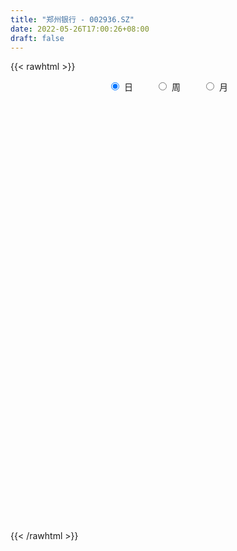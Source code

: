 ```yaml
---
title: "郑州银行 - 002936.SZ"
date: 2022-05-26T17:00:26+08:00
draft: false
---
```

{{< rawhtml >}}
    <div style="text-align: center">
        <label style="padding: 1rem;"><input style="margin-right: .5rem" type="radio" name="period" value="D" checked onclick="period_change(this)">日</label>
        <label style="padding: 1rem;"><input style="margin-right: .5rem" type="radio" name="period" value="W" onclick="period_change(this)">周</label>
        <label style="padding: 1rem;"><input style="margin-right: .5rem" type="radio" name="period" value="M" onclick="period_change(this)">月</label>
    </div>
    <div id="chart" style="height: 700px;"></div> 
    <script type="text/javascript">
        const D_v = [190613.3,72222.9,138493.17,154506.68,140285.7,87361.48,312125.21,244874.11,141920.18,150676.82,106729.1,113625.1,95700.81,98325.98,144667.83,93248.92,86349.25,85416.74,97592.62,173746.41,121042.2,94102.3,77301.09,129398.73,68520.7,93095.13,95161.58,67569.05,181634.12,116053.3,74738.5,78274.1,89643.4,161897.05,77267.2,87205.8,50801.79,83796.38,72628.28,99789.22,49416.5,63721.88,138505.35,84354.81,78770.89,66416.2,71561.1,88068.06,106525.97,135900.0,127522.82,136821.9,129362.44,93849.5,121303.73,111788.98,66208.7,61173.29,86302.0,141059.45,85199.18,116951.56,74712.6,62619.2,76880.2,92180.4,196579.38,123617.47,110581.58,113339.4,104991.15,85657.18,99128.95,81383.95,152948.66,113507.27,193712.09,113133.8,208444.53,238842.3,192750.82,199574.0,136482.39,335548.68,148889.7,185952.04,92802.52,158905.42,132748.7,105242.4,132060.64,86827.8,164215.65,118768.57,143645.88,85518.31,87874.71,164574.28,142475.16,184183.19,106171.6,138449.7,98240.65,79229.64,77657.31,135458.3,116456.86,83426.55,148899.39,136445.54,97467.82,65184.75,85172.15,101807.11,123451.88,101155.66,91086.93,110878.1,77299.43,123168.72,157603.85,78961.85,80946.7,85258.73,71947.46,70514.09,82589.9,62303.71,82511.15,90042.58,47842.12,55646.72,161739.11,207842.66,122870.83,95933.67,111413.8,110477.64,124693.37,160425.64,320567.19,627227.3,278512.89,164104.77,81347.75,67572.85,118196.92,206890.24,347497.93,205900.37,123875.99,138972.05,100453.9,73852.89,86473.2,92631.38,103127.46,200029.16,198310.62,147393.02,233016.15,213556.73,192357.28,145565.68,213202.54,198980.81,146479.76,183784.33,174857.19,441201.79,236320.97,199166.48,212302.95,146878.85,203937.94,172440.81,210415.7,304127.82,245974.61,206478.87,202567.16,203700.06,120747.03,96114.58,102083.61,133929.08,174007.38,137285.1,129788.4,255493.9,158508.56,130232.78,191741.86,110348.53,210276.48,199489.59,182335.45,286015.01,374716.05,219768.34,226174.02,157893.79,284768.26,259986.35,203333.14,257149.5,254272.69,201276.36,135546.6,116764.72,112509.69,222296.98,170039.3,171509.82,339462.64,364723.05,587189.36,368837.18,267639.01,315107.0,425165.19,243425.35,162700.35,165599.79,182967.6,117411.78,146271.21,209547.1,173591.61,334370.9,258909.74,220813.7,388059.22,510565.38,278424.3,180005.35,143267.98,223106.05,242681.82,153847.39,165767.56,190899.12,113428.05,111066.66,187832.89,179225.45,153392.85,238121.26,135416.5,246949.58]
const D_histogram = [0.0,-0.0005807407,-0.0014937115,-0.001982913,-0.0027570806,-0.0025015109,0.0001340045,0.0012190565,0.0018533902,0.002748486,0.0025923543,0.0011988689,0.000261632,0.0002396389,-0.0003695721,-0.0013140615,-0.0012547089,-0.0017279006,-0.0019253962,-0.0013546089,-0.0020713329,-0.0018105292,-0.0021080566,-0.0021543929,-0.0026166889,-0.0021480206,-0.0016962552,-0.0012749005,0.0008504334,0.000445992,-0.000362397,-0.0008000287,-0.0015612529,-0.0042240577,-0.0061872982,-0.0058528246,-0.0058246044,-0.0065572826,-0.0059713014,-0.0057373998,-0.0045618782,-0.0040088742,-0.0021236823,-0.0012397077,-0.0016011495,-0.0021462385,-0.0021922271,-0.0019179818,-0.0014530252,-0.0032125593,-0.0068475422,-0.0079674168,-0.0091762274,-0.0109372399,-0.0106041554,-0.0095325641,-0.0091940204,-0.0081502474,-0.0072749494,-0.0048050931,-0.001447939,0.0011311873,0.0025041399,0.0024626655,0.0038541798,0.0037391709,0.0061618534,0.0059688815,0.0052944611,0.0055030467,0.0056608657,0.0057656897,0.0058186614,0.0058230941,0.0034670181,0.0026443501,0.0045557318,0.0057536003,0.0075898262,0.0097126055,0.0113008335,0.0130257414,0.0135547254,0.0150177254,0.0146322644,0.0119135989,0.0084286301,0.0028846125,0.00039926,-0.0012010856,0.0001628671,-0.0013330131,-0.0039591858,-0.0036626673,-0.0032836809,-0.0040268696,-0.002521575,-0.0002608782,0.000613153,0.0028937963,0.0024454818,0.0014661185,0.0002019024,-0.0005943011,-0.002215552,-0.0013601845,-0.0007364826,-0.0008697417,-0.0032043218,-0.0067953432,-0.009808661,-0.010537344,-0.0097718468,-0.0098299051,-0.0103787043,-0.0100211847,-0.0090915035,-0.0084119573,-0.0079056413,-0.0075164259,-0.0054616566,-0.0042004388,-0.0023316637,-0.0013362148,-0.0009372874,-0.0003502837,0.0014861108,0.0016829824,0.0025802987,0.0038637205,0.0047323195,0.0052845965,0.0061783537,0.0083866916,0.0101226221,0.0108676442,0.0120892407,0.0117757306,0.0116511225,0.0110441506,0.0113029704,0.0085806779,0.0064359948,0.0059125864,0.0052578421,0.0051238589,0.0047308832,0.0054553652,0.0093889241,0.0080863242,0.0061043621,0.0063392801,0.0060224024,0.0053625548,0.0045101083,0.0035713517,0.002619569,0.0029798985,0.0028606004,0.0011640617,0.0017561045,0.0024711942,0.0019439356,0.0012993828,0.0018884926,-0.0006134081,-0.0030056124,-0.0032822775,-0.0034873328,-0.0036288067,-0.0037147419,-0.0043910717,-0.0085828701,-0.0109097332,-0.0144735541,-0.0173165133,-0.0163282667,-0.010400578,-0.0054930369,-0.0001932928,0.0025221891,0.0028316303,0.0016103365,0.0014044895,0.0012045181,0.0029304967,0.0032137591,0.002570581,0.0007364089,-0.0023879599,-0.0055135951,-0.0078254299,-0.0082118111,-0.0073523842,-0.0051022273,-0.0046394223,-0.0053105816,-0.0104742604,-0.0187973786,-0.0228780277,-0.0227571681,-0.0225100583,-0.0285272327,-0.0259649332,-0.0225675629,-0.0168589162,-0.0150678512,-0.0100482086,-0.0057978987,-0.0035157387,-0.0006642684,0.003672423,0.0061516089,0.0098752691,0.013523057,0.0188157746,0.0241809876,0.0215971531,0.0198608239,0.0123196826,0.0136327937,0.0120993751,0.0113873207,0.0099251014,0.0048558405,0.0016094874,-0.0022423215,-0.0075429428,-0.0096275326,-0.0178614517,-0.0250100692,-0.0265794591,-0.0289762835,-0.0259564498,-0.0215552345,-0.0209370225,-0.0182073752,-0.0136177389,-0.0074336797,-0.0037483859,0.0007387907,0.003577133,0.0045868977,0.0056635106,0.0079890298,0.0109572232,0.0115949543,0.0094357855,0.0088061382,0.010424455]
const D_fast = [0.0,-0.0007259259,-0.0020123246,-0.0029972543,-0.0044606921,-0.0048305001,-0.0021614836,-0.0007716674,0.0003260138,0.0019082312,0.002400188,0.0013064198,0.000434591,0.0004725075,-0.0002290964,-0.0015021013,-0.0017564259,-0.0026615927,-0.0033404374,-0.0031083022,-0.0043428596,-0.0045346881,-0.0053592297,-0.0059441643,-0.0070606325,-0.0071289693,-0.0071012677,-0.0069986381,-0.0046606959,-0.0049536393,-0.0058526275,-0.0064902664,-0.0076418038,-0.0113606231,-0.0148706881,-0.0159994206,-0.0174273516,-0.0197993505,-0.0207061946,-0.0219066429,-0.0218715908,-0.0223208054,-0.0209665341,-0.0203924864,-0.0211542156,-0.0222358642,-0.0228299095,-0.0230351597,-0.0229334594,-0.0254961333,-0.0308430017,-0.0339547305,-0.037457598,-0.0419529204,-0.0442708748,-0.0455824245,-0.047542386,-0.0485361748,-0.0494796141,-0.0482110311,-0.0452158618,-0.0423539386,-0.0403549511,-0.0397807592,-0.0374256998,-0.036605916,-0.0326427701,-0.0313435217,-0.0306943268,-0.0291099795,-0.0275369441,-0.0259906976,-0.0244830607,-0.0230228544,-0.0245121759,-0.0246737563,-0.0216234417,-0.0189871731,-0.0152534906,-0.01070256,-0.0062891237,-0.0013077804,0.0026098849,0.0078273163,0.0110999214,0.0113596556,0.0099818444,0.0051589799,0.0027734424,0.0008728253,0.0022774949,0.0004483614,-0.0031676077,-0.0037867561,-0.0042286899,-0.005978596,-0.0051036951,-0.0029082179,-0.0018808984,0.001123194,0.0012862499,0.0006734163,-0.0005403243,-0.001485103,-0.0036602419,-0.0031449206,-0.0027053393,-0.0030560338,-0.0061916944,-0.0114815516,-0.0169470346,-0.0203100536,-0.0219875181,-0.0245030527,-0.0276465279,-0.0297943045,-0.0311374992,-0.0325609424,-0.0340310367,-0.0355209278,-0.0348315727,-0.0346204645,-0.0333346053,-0.0326732101,-0.0325086046,-0.0320091718,-0.0298012495,-0.0291836324,-0.0276412414,-0.0253918895,-0.0233402106,-0.0214667845,-0.0190284389,-0.0147234281,-0.0104568421,-0.006994909,-0.0027510023,-0.0001205797,0.0026675928,0.0048216585,0.007906221,0.0073290979,0.0067934135,0.0077481518,0.008407868,0.0095548495,0.0103445946,0.012432918,0.0187137079,0.0194326891,0.0189768175,0.0207965555,0.0219852783,0.0226660695,0.02294115,0.0228952314,0.0225983409,0.023703645,0.0242994971,0.0228939738,0.0239250427,0.025257931,0.0252166562,0.0248969491,0.025958182,0.0233029294,0.020159322,0.0190620875,0.017985199,0.0169365235,0.0159219028,0.014147805,0.0078102891,0.0027559926,-0.0044262167,-0.0115983042,-0.0146921243,-0.0113645802,-0.0078302983,-0.0025788774,0.0007671518,0.0017845005,0.0009657909,0.0011110663,0.0012122244,0.0036708271,0.0047575293,0.0047569964,0.0031069266,-0.0006144321,-0.0051184661,-0.0093866584,-0.0118259924,-0.0128046615,-0.0118300615,-0.012527112,-0.0145259167,-0.0223081606,-0.0353306234,-0.0451307795,-0.050699212,-0.0560796167,-0.0692285992,-0.0731575331,-0.0754020535,-0.0739081359,-0.0758840336,-0.0733764432,-0.070575608,-0.0691723826,-0.0664869794,-0.0612321823,-0.0572150942,-0.0510226166,-0.0439940645,-0.0339974033,-0.0225869434,-0.0197714896,-0.0165426129,-0.0210038335,-0.0162825239,-0.0147910988,-0.012656323,-0.011637267,-0.0154925677,-0.018336549,-0.0227489383,-0.0299352953,-0.0344267682,-0.0471260502,-0.0605271851,-0.0687414397,-0.078382335,-0.0818516138,-0.082839207,-0.0874552506,-0.0892774472,-0.0880922456,-0.0837666063,-0.0810184091,-0.0763465347,-0.0726139092,-0.0704574201,-0.0679649296,-0.0636421529,-0.0579346537,-0.054398184,-0.0541984065,-0.0526265191,-0.0484020887]
const D_slow = [0.0,-0.0001451852,-0.0005186131,-0.0010143413,-0.0017036115,-0.0023289892,-0.0022954881,-0.0019907239,-0.0015273764,-0.0008402549,-0.0001921663,0.0001075509,0.0001729589,0.0002328686,0.0001404756,-0.0001880398,-0.000501717,-0.0009336921,-0.0014150412,-0.0017536934,-0.0022715266,-0.0027241589,-0.0032511731,-0.0037897713,-0.0044439435,-0.0049809487,-0.0054050125,-0.0057237376,-0.0055111293,-0.0053996313,-0.0054902305,-0.0056902377,-0.0060805509,-0.0071365654,-0.0086833899,-0.010146596,-0.0116027472,-0.0132420678,-0.0147348932,-0.0161692431,-0.0173097127,-0.0183119312,-0.0188428518,-0.0191527787,-0.0195530661,-0.0200896257,-0.0206376825,-0.0211171779,-0.0214804342,-0.022283574,-0.0239954596,-0.0259873138,-0.0282813706,-0.0310156806,-0.0336667194,-0.0360498605,-0.0383483656,-0.0403859274,-0.0422046648,-0.043405938,-0.0437679228,-0.043485126,-0.042859091,-0.0422434246,-0.0412798797,-0.0403450869,-0.0388046236,-0.0373124032,-0.0359887879,-0.0346130262,-0.0331978098,-0.0317563874,-0.030301722,-0.0288459485,-0.027979194,-0.0273181065,-0.0261791735,-0.0247407734,-0.0228433169,-0.0204151655,-0.0175899571,-0.0143335218,-0.0109448404,-0.0071904091,-0.003532343,-0.0005539433,0.0015532143,0.0022743674,0.0023741824,0.002073911,0.0021146278,0.0017813745,0.000791578,-0.0001240888,-0.000945009,-0.0019517264,-0.0025821201,-0.0026473397,-0.0024940514,-0.0017706024,-0.0011592319,-0.0007927023,-0.0007422267,-0.0008908019,-0.0014446899,-0.0017847361,-0.0019688567,-0.0021862921,-0.0029873726,-0.0046862084,-0.0071383736,-0.0097727096,-0.0122156713,-0.0146731476,-0.0172678237,-0.0197731198,-0.0220459957,-0.024148985,-0.0261253954,-0.0280045019,-0.029369916,-0.0304200257,-0.0310029416,-0.0313369953,-0.0315713172,-0.0316588881,-0.0312873604,-0.0308666148,-0.0302215401,-0.02925561,-0.0280725301,-0.026751381,-0.0252067926,-0.0231101197,-0.0205794642,-0.0178625531,-0.0148402429,-0.0118963103,-0.0089835297,-0.006222492,-0.0033967494,-0.0012515799,0.0003574187,0.0018355653,0.0031500259,0.0044309906,0.0056137114,0.0069775527,0.0093247837,0.0113463648,0.0128724553,0.0144572754,0.015962876,0.0173035147,0.0184310417,0.0193238797,0.0199787719,0.0207237465,0.0214388966,0.0217299121,0.0221689382,0.0227867367,0.0232727206,0.0235975663,0.0240696895,0.0239163375,0.0231649344,0.022344365,0.0214725318,0.0205653301,0.0196366447,0.0185388767,0.0163931592,0.0136657259,0.0100473374,0.005718209,0.0016361424,-0.0009640021,-0.0023372614,-0.0023855846,-0.0017550373,-0.0010471297,-0.0006445456,-0.0002934232,0.0000077063,0.0007403305,0.0015437702,0.0021864155,0.0023705177,0.0017735277,0.000395129,-0.0015612285,-0.0036141813,-0.0054522773,-0.0067278341,-0.0078876897,-0.0092153351,-0.0118339002,-0.0165332449,-0.0222527518,-0.0279420438,-0.0335695584,-0.0407013666,-0.0471925999,-0.0528344906,-0.0570492197,-0.0608161825,-0.0633282346,-0.0647777093,-0.0656566439,-0.065822711,-0.0649046053,-0.0633667031,-0.0608978858,-0.0575171215,-0.0528131779,-0.046767931,-0.0413686427,-0.0364034367,-0.0333235161,-0.0299153177,-0.0268904739,-0.0240436437,-0.0215623684,-0.0203484082,-0.0199460364,-0.0205066168,-0.0223923525,-0.0247992356,-0.0292645985,-0.0355171158,-0.0421619806,-0.0494060515,-0.0558951639,-0.0612839725,-0.0665182282,-0.071070072,-0.0744745067,-0.0763329266,-0.0772700231,-0.0770853254,-0.0761910422,-0.0750443178,-0.0736284401,-0.0716311827,-0.0688918769,-0.0659931383,-0.0636341919,-0.0614326574,-0.0588265436]
const D_data = [['2021-05-17', 3.392, 3.3738, 3.3647, 3.4011],['2021-05-18', 3.3738, 3.3647, 3.3647, 3.3829],['2021-05-19', 3.3738, 3.3556, 3.3374, 3.3738],['2021-05-20', 3.3465, 3.3556, 3.3283, 3.3738],['2021-05-21', 3.3556, 3.3465, 3.3374, 3.3647],['2021-05-24', 3.3374, 3.3556, 3.3374, 3.3647],['2021-05-25', 3.3465, 3.392, 3.3374, 3.4102],['2021-05-26', 3.3829, 3.3829, 3.3556, 3.4011],['2021-05-27', 3.3738, 3.3829, 3.3647, 3.392],['2021-05-28', 3.392, 3.392, 3.3738, 3.4011],['2021-05-31', 3.392, 3.3829, 3.3738, 3.4011],['2021-06-01', 3.3738, 3.3647, 3.3556, 3.3829],['2021-06-02', 3.3738, 3.3647, 3.3556, 3.3738],['2021-06-03', 3.3647, 3.3738, 3.3556, 3.3829],['2021-06-04', 3.3647, 3.3647, 3.3556, 3.392],['2021-06-07', 3.3647, 3.3556, 3.3556, 3.3738],['2021-06-08', 3.3556, 3.3647, 3.3465, 3.3647],['2021-06-09', 3.3647, 3.3556, 3.3556, 3.3647],['2021-06-10', 3.3556, 3.3556, 3.3556, 3.3738],['2021-06-11', 3.3556, 3.3647, 3.3556, 3.3829],['2021-06-15', 3.3647, 3.3465, 3.3465, 3.3738],['2021-06-16', 3.3465, 3.3556, 3.3374, 3.3647],['2021-06-17', 3.3465, 3.3465, 3.3465, 3.3647],['2021-06-18', 3.3374, 3.3465, 3.3192, 3.3465],['2021-06-21', 3.3374, 3.3374, 3.3374, 3.3556],['2021-06-22', 3.3374, 3.3465, 3.3374, 3.3556],['2021-06-23', 3.3374, 3.3465, 3.3283, 3.3465],['2021-06-24', 3.3374, 3.3465, 3.3283, 3.3465],['2021-06-25', 3.3465, 3.3738, 3.3374, 3.3738],['2021-06-28', 3.3556, 3.3465, 3.3374, 3.3647],['2021-06-29', 3.3374, 3.3374, 3.3283, 3.3465],['2021-06-30', 3.3374, 3.3374, 3.3283, 3.3465],['2021-07-01', 3.3283, 3.3283, 3.3192, 3.3374],['2021-07-02', 3.3283, 3.2919, 3.2828, 3.3283],['2021-07-05', 3.2919, 3.2828, 3.2737, 3.2919],['2021-07-06', 3.2828, 3.301, 3.2737, 3.3101],['2021-07-07', 3.301, 3.2919, 3.2828, 3.301],['2021-07-08', 3.2919, 3.2737, 3.2647, 3.301],['2021-07-09', 3.2737, 3.2828, 3.2647, 3.2828],['2021-07-12', 3.2919, 3.2737, 3.2737, 3.301],['2021-07-13', 3.2737, 3.2828, 3.2647, 3.2828],['2021-07-14', 3.2737, 3.2737, 3.2647, 3.2828],['2021-07-15', 3.2647, 3.2919, 3.2647, 3.301],['2021-07-16', 3.2919, 3.2828, 3.2647, 3.2919],['2021-07-19', 3.2737, 3.2647, 3.2465, 3.2828],['2021-07-20', 3.2556, 3.2556, 3.2465, 3.2647],['2021-07-21', 3.2465, 3.2556, 3.2465, 3.2647],['2021-07-22', 3.2556, 3.2556, 3.2465, 3.2737],['2021-07-23', 3.2647, 3.2556, 3.2465, 3.2737],['2021-07-26', 3.2647, 3.2192, 3.201, 3.2647],['2021-07-27', 3.2101, 3.1737, 3.1646, 3.2283],['2021-07-28', 3.1646, 3.1828, 3.1646, 3.2101],['2021-07-29', 3.1919, 3.1646, 3.1464, 3.1919],['2021-07-30', 3.1464, 3.1373, 3.1192, 3.1555],['2021-08-02', 3.1282, 3.1464, 3.101, 3.1646],['2021-08-03', 3.1282, 3.1464, 3.1101, 3.1555],['2021-08-04', 3.1282, 3.1282, 3.1192, 3.1373],['2021-08-05', 3.1192, 3.1282, 3.1192, 3.1373],['2021-08-06', 3.1192, 3.1192, 3.101, 3.1282],['2021-08-09', 3.1101, 3.1373, 3.101, 3.1555],['2021-08-10', 3.1282, 3.1555, 3.1192, 3.1555],['2021-08-11', 3.1373, 3.1555, 3.1373, 3.1737],['2021-08-12', 3.1464, 3.1464, 3.1373, 3.1555],['2021-08-13', 3.1373, 3.1282, 3.1192, 3.1464],['2021-08-16', 3.1282, 3.1464, 3.1192, 3.1464],['2021-08-17', 3.1373, 3.1282, 3.1192, 3.1555],['2021-08-18', 3.1192, 3.1646, 3.1192, 3.1737],['2021-08-19', 3.1464, 3.1373, 3.1282, 3.1646],['2021-08-20', 3.1282, 3.1282, 3.1192, 3.1555],['2021-08-23', 3.1373, 3.1373, 3.1282, 3.1464],['2021-08-24', 3.1373, 3.1373, 3.1192, 3.1373],['2021-08-25', 3.1282, 3.1373, 3.1192, 3.1464],['2021-08-26', 3.1373, 3.1373, 3.1282, 3.1464],['2021-08-27', 3.1373, 3.1373, 3.1282, 3.1464],['2021-08-30', 3.1282, 3.101, 3.0919, 3.1373],['2021-08-31', 3.0919, 3.1101, 3.0919, 3.1282],['2021-09-01', 3.1101, 3.1464, 3.101, 3.1555],['2021-09-02', 3.1373, 3.1464, 3.1282, 3.1555],['2021-09-03', 3.1646, 3.1646, 3.1373, 3.1828],['2021-09-06', 3.1464, 3.1828, 3.1464, 3.201],['2021-09-07', 3.1737, 3.1919, 3.1646, 3.201],['2021-09-08', 3.1919, 3.2101, 3.1737, 3.2192],['2021-09-09', 3.2101, 3.2101, 3.1919, 3.2192],['2021-09-10', 3.201, 3.2374, 3.201, 3.2828],['2021-09-13', 3.2283, 3.2283, 3.2101, 3.2374],['2021-09-14', 3.2556, 3.201, 3.1828, 3.2647],['2021-09-15', 3.1737, 3.1828, 3.1737, 3.201],['2021-09-16', 3.1919, 3.1373, 3.1373, 3.201],['2021-09-17', 3.1464, 3.1555, 3.1373, 3.1646],['2021-09-22', 3.1192, 3.1555, 3.1101, 3.1555],['2021-09-23', 3.1555, 3.1919, 3.1555, 3.2283],['2021-09-24', 3.201, 3.1555, 3.1555, 3.2101],['2021-09-27', 3.1646, 3.1282, 3.1192, 3.1737],['2021-09-28', 3.1282, 3.1555, 3.1282, 3.1646],['2021-09-29', 3.1373, 3.1555, 3.1282, 3.1646],['2021-09-30', 3.1464, 3.1373, 3.1282, 3.1555],['2021-10-08', 3.1555, 3.1646, 3.1464, 3.1828],['2021-10-11', 3.1646, 3.1828, 3.1646, 3.201],['2021-10-12', 3.1737, 3.1737, 3.1555, 3.1919],['2021-10-13', 3.1737, 3.201, 3.1646, 3.2101],['2021-10-14', 3.201, 3.1737, 3.1646, 3.201],['2021-10-15', 3.1737, 3.1646, 3.1464, 3.1828],['2021-10-18', 3.1646, 3.1555, 3.1464, 3.1737],['2021-10-19', 3.1555, 3.1555, 3.1464, 3.1646],['2021-10-20', 3.1555, 3.1373, 3.1373, 3.1646],['2021-10-21', 3.1464, 3.1646, 3.1373, 3.1737],['2021-10-22', 3.1646, 3.1646, 3.1555, 3.1828],['2021-10-25', 3.1555, 3.1555, 3.1373, 3.1646],['2021-10-26', 3.1555, 3.1192, 3.1101, 3.1555],['2021-10-27', 3.1192, 3.0828, 3.0737, 3.1282],['2021-10-28', 3.0828, 3.0646, 3.0555, 3.0828],['2021-10-29', 3.0737, 3.0737, 3.0555, 3.0828],['2021-11-01', 3.0737, 3.0828, 3.0555, 3.0919],['2021-11-02', 3.0737, 3.0646, 3.0555, 3.0828],['2021-11-03', 3.0555, 3.0464, 3.0373, 3.0737],['2021-11-04', 3.0464, 3.0464, 3.0373, 3.0555],['2021-11-05', 3.0464, 3.0464, 3.0373, 3.0555],['2021-11-08', 3.0373, 3.0373, 3.0282, 3.0464],['2021-11-09', 3.0373, 3.0282, 3.0282, 3.0464],['2021-11-10', 3.0282, 3.0191, 3.0009, 3.0373],['2021-11-11', 3.01, 3.0373, 3.01, 3.0464],['2021-11-12', 3.0282, 3.0282, 3.0191, 3.0373],['2021-11-15', 3.0282, 3.0373, 3.0191, 3.0373],['2021-11-16', 3.0373, 3.0282, 3.0191, 3.0373],['2021-11-17', 3.0282, 3.0191, 3.0191, 3.0373],['2021-11-18', 3.0191, 3.0191, 3.01, 3.0282],['2021-11-19', 3.01, 3.0373, 3.01, 3.0373],['2021-11-22', 3.0282, 3.0191, 3.0191, 3.0373],['2021-11-23', 3.0191, 3.0282, 3.0191, 3.0373],['2021-11-24', 3.0282, 3.0373, 3.0191, 3.0464],['2021-11-25', 3.0373, 3.0373, 3.0282, 3.0464],['2021-11-26', 3.0282, 3.0373, 3.0282, 3.0373],['2021-11-29', 3.0282, 3.0464, 3.0191, 3.0555],['2021-11-30', 3.0464, 3.0737, 3.0373, 3.0828],['2021-12-01', 3.0737, 3.0828, 3.0555, 3.0828],['2021-12-02', 3.0828, 3.0828, 3.0646, 3.0919],['2021-12-03', 3.0828, 3.101, 3.0646, 3.101],['2021-12-06', 3.1101, 3.0919, 3.0919, 3.1192],['2021-12-07', 3.101, 3.101, 3.0737, 3.1101],['2021-12-08', 3.101, 3.101, 3.0737, 3.101],['2021-12-09', 3.0919, 3.1192, 3.0828, 3.1373],['2021-12-10', 3.1101, 3.0828, 3.0828, 3.1192],['2021-12-13', 3.101, 3.0828, 3.0737, 3.1101],['2021-12-14', 3.0919, 3.101, 3.0737, 3.101],['2021-12-15', 3.0919, 3.101, 3.0828, 3.101],['2021-12-16', 3.0919, 3.1101, 3.0919, 3.1101],['2021-12-17', 3.101, 3.1101, 3.0919, 3.1192],['2021-12-20', 3.11, 3.13, 3.1, 3.14],['2021-12-21', 3.13, 3.19, 3.11, 3.22],['2021-12-22', 3.19, 3.14, 3.14, 3.19],['2021-12-23', 3.14, 3.13, 3.13, 3.16],['2021-12-24', 3.14, 3.16, 3.13, 3.16],['2021-12-27', 3.15, 3.16, 3.15, 3.17],['2021-12-28', 3.16, 3.16, 3.15, 3.17],['2021-12-29', 3.15, 3.16, 3.14, 3.16],['2021-12-30', 3.15, 3.16, 3.14, 3.17],['2021-12-31', 3.15, 3.16, 3.15, 3.17],['2022-01-04', 3.16, 3.18, 3.15, 3.18],['2022-01-05', 3.17, 3.18, 3.17, 3.19],['2022-01-06', 3.17, 3.16, 3.16, 3.18],['2022-01-07', 3.16, 3.19, 3.16, 3.2],['2022-01-10', 3.19, 3.2, 3.18, 3.24],['2022-01-11', 3.2, 3.19, 3.18, 3.22],['2022-01-12', 3.2, 3.19, 3.18, 3.21],['2022-01-13', 3.19, 3.21, 3.18, 3.22],['2022-01-14', 3.21, 3.17, 3.16, 3.21],['2022-01-17', 3.18, 3.16, 3.16, 3.19],['2022-01-18', 3.15, 3.18, 3.15, 3.18],['2022-01-19', 3.17, 3.18, 3.16, 3.19],['2022-01-20', 3.19, 3.18, 3.17, 3.22],['2022-01-21', 3.17, 3.18, 3.15, 3.18],['2022-01-24', 3.17, 3.17, 3.15, 3.18],['2022-01-25', 3.16, 3.11, 3.11, 3.16],['2022-01-26', 3.11, 3.11, 3.1, 3.13],['2022-01-27', 3.11, 3.07, 3.06, 3.12],['2022-01-28', 3.08, 3.05, 3.05, 3.09],['2022-02-07', 3.07, 3.08, 3.05, 3.1],['2022-02-08', 3.08, 3.15, 3.08, 3.16],['2022-02-09', 3.16, 3.16, 3.15, 3.18],['2022-02-10', 3.17, 3.19, 3.14, 3.19],['2022-02-11', 3.19, 3.18, 3.17, 3.2],['2022-02-14', 3.18, 3.16, 3.15, 3.19],['2022-02-15', 3.15, 3.14, 3.13, 3.17],['2022-02-16', 3.15, 3.15, 3.14, 3.17],['2022-02-17', 3.16, 3.15, 3.14, 3.17],['2022-02-18', 3.15, 3.18, 3.14, 3.18],['2022-02-21', 3.18, 3.17, 3.16, 3.19],['2022-02-22', 3.17, 3.16, 3.15, 3.18],['2022-02-23', 3.16, 3.14, 3.14, 3.17],['2022-02-24', 3.14, 3.11, 3.08, 3.15],['2022-02-25', 3.11, 3.09, 3.09, 3.12],['2022-02-28', 3.09, 3.08, 3.06, 3.1],['2022-03-01', 3.08, 3.09, 3.07, 3.1],['2022-03-02', 3.08, 3.1, 3.07, 3.1],['2022-03-03', 3.11, 3.12, 3.1, 3.14],['2022-03-04', 3.11, 3.1, 3.09, 3.13],['2022-03-07', 3.1, 3.08, 3.07, 3.11],['2022-03-08', 3.08, 3.0, 3.0, 3.08],['2022-03-09', 3.01, 2.91, 2.86, 3.02],['2022-03-10', 2.94, 2.91, 2.91, 2.96],['2022-03-11', 2.9, 2.93, 2.86, 2.94],['2022-03-14', 2.91, 2.91, 2.9, 2.94],['2022-03-15', 2.9, 2.79, 2.78, 2.91],['2022-03-16', 2.81, 2.86, 2.74, 2.86],['2022-03-17', 2.86, 2.86, 2.84, 2.89],['2022-03-18', 2.85, 2.89, 2.83, 2.9],['2022-03-21', 2.89, 2.84, 2.82, 2.89],['2022-03-22', 2.83, 2.88, 2.83, 2.9],['2022-03-23', 2.88, 2.88, 2.86, 2.89],['2022-03-24', 2.87, 2.86, 2.85, 2.9],['2022-03-25', 2.86, 2.87, 2.85, 2.89],['2022-03-28', 2.86, 2.9, 2.82, 2.92],['2022-03-29', 2.91, 2.89, 2.89, 2.92],['2022-03-30', 2.89, 2.92, 2.89, 2.93],['2022-03-31', 2.9, 2.94, 2.88, 2.98],['2022-04-01', 2.92, 2.99, 2.91, 3.0],['2022-04-06', 2.98, 3.03, 2.97, 3.05],['2022-04-07', 3.04, 2.95, 2.94, 3.04],['2022-04-08', 2.98, 2.96, 2.92, 2.98],['2022-04-11', 2.94, 2.87, 2.85, 2.96],['2022-04-12', 2.88, 2.97, 2.86, 3.0],['2022-04-13', 2.97, 2.94, 2.92, 2.97],['2022-04-14', 2.95, 2.95, 2.93, 2.97],['2022-04-15', 2.93, 2.94, 2.92, 2.96],['2022-04-18', 2.92, 2.88, 2.88, 2.93],['2022-04-19', 2.88, 2.88, 2.86, 2.9],['2022-04-20', 2.89, 2.85, 2.84, 2.89],['2022-04-21', 2.85, 2.8, 2.78, 2.86],['2022-04-22', 2.79, 2.81, 2.78, 2.83],['2022-04-25', 2.8, 2.69, 2.69, 2.8],['2022-04-26', 2.69, 2.64, 2.64, 2.72],['2022-04-27', 2.63, 2.66, 2.59, 2.67],['2022-04-28', 2.66, 2.61, 2.56, 2.68],['2022-04-29', 2.61, 2.65, 2.6, 2.67],['2022-05-05', 2.64, 2.66, 2.62, 2.68],['2022-05-06', 2.64, 2.6, 2.59, 2.64],['2022-05-09', 2.6, 2.61, 2.59, 2.62],['2022-05-10', 2.6, 2.63, 2.58, 2.64],['2022-05-11', 2.62, 2.66, 2.62, 2.68],['2022-05-12', 2.65, 2.64, 2.63, 2.66],['2022-05-13', 2.63, 2.66, 2.63, 2.67],['2022-05-16', 2.66, 2.65, 2.64, 2.67],['2022-05-17', 2.65, 2.63, 2.62, 2.66],['2022-05-18', 2.63, 2.63, 2.62, 2.64],['2022-05-19', 2.61, 2.65, 2.6, 2.65],['2022-05-20', 2.64, 2.67, 2.64, 2.67],['2022-05-23', 2.67, 2.65, 2.65, 2.68],['2022-05-24', 2.66, 2.61, 2.6, 2.66],['2022-05-25', 2.6, 2.62, 2.59, 2.63],['2022-05-26', 2.62, 2.65, 2.61, 2.66]]
const W_v = [87650.02,7447132.7799999993,4055521.6399999997,2590527.4099999997,5281413.0199999996,4173097.1699999999,2377147.8799999999,2390941.7400000002,2727340.1099999999,1048911.3100000001,1109858.8599999999,936498.01,612891.9300000001,716498.53,786122.99,1244005.24,1055358.3999999999,868691.95,1317891.4500000002,1188768.49,2185240.4900000002,8564400.6199999992,9916424.5,3631332.3799999999,2978237.6600000001,1998123.8100000001,2161415.5,1548323.5300000003,1596140.9299999999,985636.46,335756.74,1157320.8999999999,746922.1100000001,588360.64,585370.64,527384.8100000001,810303.51,902206.6399999999,485179.4,423734.2,451913.06,356259.6,299109.22,363660.65,499840.27,273326.63,425042.5000000001,356234.01,982712.95,587685.88,504127.73,579082.53,86552.21,730343.46,1543681.97,838843.0,685847.96,745162.5199999999,684449.37,447497.53,403331.39,401206.48,695363.87,1473379.7200000002,887373.27,821821.79,850137.2399999999,518159.49,539093.6899999999,1207841.8300000001,775034.49,1172590.9100000001,1125788.8399999999,1359147.2199999997,1121745.71,847307.5900000001,565422.14,441672.38,453172.9400000001,454888.77,479598.32,715919.65,397927.34,371657.9,364635.62,410404.83,595740.4099999999,457440.66,642667.6899999999,595335.54,2025123.98,6228069.7800000003,2247934.6800000002,1495240.73,817120.8200000001,1474463.1099999999,1100671.6099999999,1929647.1299999999,683950.3200000001,1096258.0700000001,1651866.2400000002,1139006.8199999998,1079505.8899999999,348358.73,111663.63,945193.22,1298747.8400000001,1040274.55,819450.3100000001,731030.91,652467.23,995756.21,9509102.7100000009,4682116.7599999998,2322765.1099999999,2284792.4900000002,10017533.2100000009,10163496.3900000006,4533021.25,3310497.2699999996,1728040.4400000002,2522341.29,1506740.96,1088861.6399999999,3339799.1900000004,1983125.4199999999,1825741.7300000002,1716274.78,1121780.4399999999,882029.4000000001,542705.4299999999,580322.58,634325.1899999999,634179.7999999999,261194.4,702087.6899999999,696121.75,936957.8,559048.8199999999,536353.9399999999,421844.3199999999,505980.58,520606.35,371699.4500000001,435787.76,411342.22,623456.6599999999,446776.7,480541.99,599839.0299999999,484500.63,781746.3500000001,1103198.1899999999,719298.3800000001,324130.84,512148.41,87874.71,735853.9299999999,507042.76,531424.05,502673.73,547911.95,391256.88,338346.28,699800.0700000001,1343391.1400000001,709735.1800000001,1023136.5799999998,456538.83,778748.9500000001,963663.04,1182644.04,934727.03,1169564.1599999999,656574.36,855083.3400000001,842089.24,1289008.8700000001,1163131.04,820370.0600000001,1268031.79,1223665.55,1311997.6799999999,829789.2999999999,1712718.9399999999,458429.65,928670.8,782452.1699999999,773880.1899999999]
const W_histogram = [0.0,-0.0563382336,-0.14291532,-0.2146591213,-0.2254964385,-0.2115313901,-0.2101908755,-0.1834499911,-0.1706881122,-0.1545043794,-0.1341768555,-0.1140093627,-0.0942417594,-0.0755462535,-0.0473603252,-0.02506169,-0.0050760179,0.0104263282,0.0078274894,0.0159420862,0.0377829896,0.0904300709,0.1529360375,0.1636553836,0.1703945109,0.1634311775,0.1603355337,0.1380181895,0.122958083,0.0910217709,0.0609383519,0.0384449634,0.0113215154,-0.0063312742,-0.0141215532,-0.0212693515,-0.0201118487,-0.0029337257,0.0013493715,0.0075971578,0.0054843588,0.0059387373,0.0053929661,0.0021817103,-0.0086952575,-0.0119806702,-0.0092744641,-0.0091047209,0.0079814288,0.0188340717,0.0179819643,0.0149281706,0.0111310045,0.0168056935,0.0172961924,0.019092606,0.0179705385,0.0160709318,0.0024448221,-0.0034380003,-0.0056956444,-0.0024737547,0.0024877182,0.0134047096,0.0156390163,0.0215255934,0.0231789113,0.0199844764,0.0118249258,-0.0108649086,-0.0214154769,-0.0175907135,-0.0239210788,-0.0167146711,-0.0152309303,-0.0219975111,-0.0248001249,-0.024914759,-0.0222543599,-0.0184539054,-0.0182059098,-0.0134870861,-0.0072037453,-0.00281823,0.0001542926,0.0041335494,0.0090427103,0.0127187551,0.0189867662,0.0244589704,0.039096379,0.0626807379,0.0637923683,0.0581581064,0.0548466013,0.053620284,0.0536366143,0.0525728668,0.0490258646,0.0463195691,0.0412728055,0.0442150425,0.0350809004,0.0245837956,0.0183598188,0.0174279258,0.0169184345,0.0033111888,-0.006191275,-0.0131894358,-0.0135751056,-0.0080291957,0.0195394098,0.014730178,0.0066807797,0.0068670727,0.0417885528,0.0251754319,0.0194370942,0.0068463576,-0.0041746219,-0.0020160222,-0.0079532573,-0.0058719053,-0.0098816934,-0.0076103573,-0.0078920039,-0.011483281,-0.0134500925,-0.017749406,-0.0203347694,-0.0199345274,-0.0216909338,-0.0240832151,-0.0237900488,-0.0194518789,-0.0191496066,-0.0149610084,-0.0131679363,-0.0111980948,-0.0103566788,-0.0073393377,-0.0100685041,-0.0115875284,-0.0116612784,-0.0125345544,-0.0196483995,-0.0238614805,-0.0242517181,-0.0227444991,-0.0194944218,-0.0141164161,-0.004750712,-0.0032383263,-0.0014934828,-0.0008524842,0.0019686901,0.0042617566,0.0060938955,0.0017261753,-0.0022436642,-0.0051701598,-0.0055352898,-0.0048439895,0.0005494475,0.0033794407,0.0073503653,0.0132537676,0.0168442338,0.0206729168,0.0212122026,0.0215276708,0.0127027782,0.0151751404,0.0162679143,0.0106580362,0.0074986194,-0.0054635443,-0.0155816329,-0.0220748364,-0.0169708619,-0.0143995291,-0.0128794045,-0.0190884326,-0.0316874798,-0.0405390391,-0.0394653926,-0.0353280352,-0.0313213006]
const W_fast = [0.0,-0.070422792,-0.1927287084,-0.31813729,-0.3853487168,-0.4242665159,-0.4754737202,-0.4945953336,-0.5245054827,-0.5469478447,-0.5601645347,-0.5684993826,-0.5722922192,-0.5724832767,-0.5561374297,-0.540104217,-0.5213875493,-0.5032786211,-0.5039205877,-0.4918204693,-0.4605338185,-0.3852792195,-0.2845392434,-0.2329060514,-0.1835682964,-0.1496738354,-0.1126855958,-0.1004983927,-0.0848189784,-0.0939998477,-0.1088486788,-0.1217308264,-0.1460238956,-0.1652595037,-0.176580171,-0.1890453072,-0.1929157666,-0.176471075,-0.1718506349,-0.1637035592,-0.1644452684,-0.1625062057,-0.1617037353,-0.1643695636,-0.1774203457,-0.183700926,-0.183313336,-0.185419773,-0.1663382661,-0.1507771052,-0.1471337216,-0.1464554726,-0.1474698876,-0.1375937752,-0.1327792282,-0.1262096631,-0.122839096,-0.1207209697,-0.133735874,-0.1404781964,-0.1441597516,-0.1415563005,-0.1359728981,-0.1217047293,-0.1155606685,-0.104292693,-0.0968446474,-0.0950429632,-0.1002462823,-0.1256523438,-0.1415567813,-0.1421296964,-0.1544403313,-0.1514125914,-0.1537365832,-0.1660025417,-0.1750051868,-0.1813485106,-0.1842517015,-0.1850647234,-0.1893682052,-0.188021153,-0.1835387486,-0.1798577907,-0.176846695,-0.1718340509,-0.1646642123,-0.1578084788,-0.1467937762,-0.1352068294,-0.110795326,-0.0715407826,-0.0544810602,-0.0455757955,-0.0351756503,-0.0229968966,-0.0095714127,0.0025080566,0.0112175205,0.0200911173,0.0253625551,0.0393585527,0.0389946357,0.0346434798,0.0330094577,0.0364345462,0.0401546634,0.027375215,0.0163249324,0.0060294126,0.0022499665,0.0057885775,0.0382420353,0.0371153481,0.0307361447,0.0326392059,0.0780078242,0.0676885613,0.0668094971,0.0559303499,0.043865715,0.0455203091,0.0375947596,0.0382081353,0.0317279238,0.0320966707,0.0298420231,0.0233799258,0.0180505911,0.0093139261,0.0016448703,-0.0029385194,-0.0101176594,-0.0185307444,-0.0241850903,-0.0247098901,-0.0291950195,-0.0287466733,-0.0302455853,-0.0310752675,-0.0328230212,-0.0316405146,-0.036886807,-0.0413027134,-0.044291783,-0.0482986976,-0.0603246426,-0.0705030937,-0.0769562608,-0.0811351665,-0.0827586948,-0.080909793,-0.072731767,-0.0720289629,-0.07065749,-0.0702296125,-0.0669162656,-0.06355776,-0.0602021473,-0.0641383236,-0.0686690792,-0.0728881147,-0.0746370672,-0.0751567642,-0.0696259654,-0.065951112,-0.060142596,-0.0509257519,-0.0431242273,-0.0341273151,-0.0282849786,-0.0225875927,-0.0282367907,-0.0219706434,-0.016810891,-0.01975626,-0.021041022,-0.0353690717,-0.0493825685,-0.0613944812,-0.0605332221,-0.0615617716,-0.0632614981,-0.0742426343,-0.0947635515,-0.1137498706,-0.1225425722,-0.1272372237,-0.1310608142]
const W_slow = [0.0,-0.0140845584,-0.0498133884,-0.1034781687,-0.1598522783,-0.2127351259,-0.2652828447,-0.3111453425,-0.3538173705,-0.3924434654,-0.4259876792,-0.4544900199,-0.4780504598,-0.4969370231,-0.5087771044,-0.515042527,-0.5163115314,-0.5137049494,-0.511748077,-0.5077625555,-0.4983168081,-0.4757092904,-0.437475281,-0.3965614351,-0.3539628073,-0.313105013,-0.2730211295,-0.2385165822,-0.2077770614,-0.1850216187,-0.1697870307,-0.1601757898,-0.157345411,-0.1589282295,-0.1624586178,-0.1677759557,-0.1728039179,-0.1735373493,-0.1732000064,-0.171300717,-0.1699296273,-0.168444943,-0.1670967014,-0.1665512739,-0.1687250882,-0.1717202558,-0.1740388718,-0.1763150521,-0.1743196949,-0.1696111769,-0.1651156859,-0.1613836432,-0.1586008921,-0.1543994687,-0.1500754206,-0.1453022691,-0.1408096345,-0.1367919015,-0.136180696,-0.1370401961,-0.1384641072,-0.1390825459,-0.1384606163,-0.1351094389,-0.1311996848,-0.1258182865,-0.1200235587,-0.1150274396,-0.1120712081,-0.1147874352,-0.1201413045,-0.1245389829,-0.1305192525,-0.1346979203,-0.1385056529,-0.1440050307,-0.1502050619,-0.1564337516,-0.1619973416,-0.166610818,-0.1711622954,-0.1745340669,-0.1763350033,-0.1770395608,-0.1770009876,-0.1759676003,-0.1737069227,-0.1705272339,-0.1657805424,-0.1596657998,-0.149891705,-0.1342215205,-0.1182734285,-0.1037339019,-0.0900222515,-0.0766171806,-0.063208027,-0.0500648103,-0.0378083441,-0.0262284518,-0.0159102505,-0.0048564898,0.0039137353,0.0100596842,0.0146496389,0.0190066203,0.023236229,0.0240640262,0.0225162074,0.0192188485,0.0158250721,0.0138177732,0.0187026256,0.0223851701,0.024055365,0.0257721332,0.0362192714,0.0425131294,0.0473724029,0.0490839923,0.0480403368,0.0475363313,0.045548017,0.0440800406,0.0416096173,0.039707028,0.037734027,0.0348632068,0.0315006836,0.0270633321,0.0219796398,0.0169960079,0.0115732745,0.0055524707,-0.0003950415,-0.0052580112,-0.0100454129,-0.013785665,-0.017077649,-0.0198771727,-0.0224663424,-0.0243011769,-0.0268183029,-0.029715185,-0.0326305046,-0.0357641432,-0.0406762431,-0.0466416132,-0.0527045427,-0.0583906675,-0.0632642729,-0.066793377,-0.067981055,-0.0687906365,-0.0691640072,-0.0693771283,-0.0688849557,-0.0678195166,-0.0662960427,-0.0658644989,-0.066425415,-0.0677179549,-0.0691017774,-0.0703127747,-0.0701754129,-0.0693305527,-0.0674929614,-0.0641795195,-0.059968461,-0.0548002318,-0.0494971812,-0.0441152635,-0.0409395689,-0.0371457838,-0.0330788052,-0.0304142962,-0.0285396414,-0.0299055274,-0.0338009356,-0.0393196447,-0.0435623602,-0.0471622425,-0.0503820936,-0.0551542018,-0.0630760717,-0.0732108315,-0.0830771796,-0.0919091884,-0.0997395136]
const W_data = [['2018-09-21', 4.3047, 6.25, 4.3047, 6.25],['2018-09-28', 6.2656, 5.3672, 5.3203, 6.3203],['2018-10-12', 5.2734, 4.5156, 4.2969, 5.2734],['2018-10-19', 4.5078, 4.1172, 3.9297, 4.5078],['2018-10-26', 4.1094, 4.4609, 4.0781, 4.6875],['2018-11-02', 4.4297, 4.5781, 4.2969, 4.6641],['2018-11-09', 4.5547, 4.2578, 4.2578, 4.6406],['2018-11-16', 4.2578, 4.4531, 4.2422, 4.5078],['2018-11-23', 4.4453, 4.1953, 4.1797, 4.5781],['2018-11-30', 4.1953, 4.1328, 4.0703, 4.2422],['2018-12-07', 4.2109, 4.1094, 4.1016, 4.2344],['2018-12-14', 4.0781, 4.0547, 4.0312, 4.1641],['2018-12-21', 4.0469, 4.0078, 3.9688, 4.0938],['2018-12-28', 3.9922, 3.9609, 3.9219, 4.0391],['2019-01-04', 3.9688, 4.0859, 3.8906, 4.125],['2019-01-11', 4.1016, 4.0469, 3.9844, 4.1016],['2019-01-18', 4.0547, 4.0469, 3.9844, 4.0781],['2019-01-25', 4.0391, 4.0156, 3.9844, 4.0625],['2019-02-01', 3.9531, 3.7578, 3.6953, 3.9531],['2019-02-15', 3.7578, 3.8438, 3.75, 3.8906],['2019-02-22', 3.8594, 4.0469, 3.8594, 4.1016],['2019-03-01', 4.1094, 4.6172, 4.0625, 4.7812],['2019-03-08', 4.6328, 5.0859, 4.5781, 5.6797],['2019-03-15', 4.9688, 4.7031, 4.6094, 5.2109],['2019-03-22', 4.7109, 4.7812, 4.625, 5.0],['2019-03-29', 4.6875, 4.6953, 4.4531, 4.7422],['2019-04-04', 4.6875, 4.8047, 4.6562, 4.8828],['2019-04-12', 4.7969, 4.5781, 4.5391, 4.8828],['2019-04-19', 4.625, 4.6406, 4.4688, 4.7422],['2019-04-26', 4.6406, 4.3594, 4.3594, 4.6562],['2019-04-30', 4.375, 4.25, 4.2109, 4.3828],['2019-05-10', 4.1875, 4.2188, 4.0391, 4.3516],['2019-05-17', 4.1797, 4.0234, 3.9844, 4.2031],['2019-05-24', 3.9844, 4.0, 3.9297, 4.0938],['2019-05-31', 3.9688, 4.0234, 3.9531, 4.0781],['2019-06-06', 4.0156, 3.9531, 3.9531, 4.0547],['2019-06-14', 3.9609, 4.0, 3.9531, 4.1484],['2019-06-21', 4.0156, 4.2166, 4.0, 4.2568],['2019-06-28', 4.2166, 4.0878, 4.0717, 4.2166],['2019-07-05', 4.1361, 4.12, 4.1039, 4.1683],['2019-07-12', 4.112, 4.0073, 3.951, 4.112],['2019-07-19', 3.9993, 4.0154, 3.9671, 4.0556],['2019-07-26', 4.0315, 3.9832, 3.951, 4.0315],['2019-08-02', 3.9913, 3.9188, 3.9027, 4.0395],['2019-08-09', 3.9188, 3.7579, 3.7016, 3.9349],['2019-08-16', 3.774, 3.782, 3.7096, 3.8223],['2019-08-23', 3.7901, 3.8223, 3.7579, 3.8705],['2019-08-30', 3.782, 3.7659, 3.7418, 3.8303],['2019-09-06', 3.7659, 3.9993, 3.7579, 4.0717],['2019-09-12', 4.0878, 3.9832, 3.943, 4.0878],['2019-09-20', 3.9752, 3.8545, 3.8464, 3.9832],['2019-09-27', 3.8545, 3.8062, 3.782, 3.8625],['2019-09-30', 3.8062, 3.7659, 3.7659, 3.8142],['2019-10-11', 3.7659, 3.8786, 3.7498, 3.8947],['2019-10-18', 3.8786, 3.8223, 3.8142, 4.0476],['2019-10-25', 3.8223, 3.8384, 3.7901, 3.8866],['2019-11-01', 3.8303, 3.7981, 3.7498, 3.8545],['2019-11-08', 3.7901, 3.774, 3.7659, 3.8464],['2019-11-15', 3.7659, 3.5728, 3.5728, 3.774],['2019-11-22', 3.5889, 3.597, 3.5648, 3.6291],['2019-11-29', 3.605, 3.597, 3.5728, 3.6372],['2019-12-06', 3.5889, 3.6452, 3.5648, 3.6452],['2019-12-13', 3.6452, 3.6694, 3.6211, 3.6935],['2019-12-20', 3.6855, 3.774, 3.6533, 3.8384],['2019-12-27', 3.782, 3.6935, 3.6613, 3.7901],['2020-01-03', 3.6774, 3.7579, 3.6452, 3.8062],['2020-01-10', 3.7418, 3.7257, 3.7016, 3.782],['2020-01-17', 3.7096, 3.6613, 3.6533, 3.7498],['2020-01-23', 3.6613, 3.5648, 3.5567, 3.6774],['2020-02-07', 3.2107, 3.2831, 3.1785, 3.3395],['2020-02-14', 3.267, 3.3153, 3.2509, 3.3475],['2020-02-21', 3.3153, 3.4441, 3.3153, 3.4923],['2020-02-28', 3.4441, 3.2751, 3.2751, 3.4521],['2020-03-06', 3.259, 3.4119, 3.259, 3.4843],['2020-03-13', 3.3716, 3.3314, 3.1866, 3.3877],['2020-03-20', 3.3314, 3.1785, 3.1222, 3.3314],['2020-03-27', 3.1383, 3.1624, 3.09, 3.1946],['2020-04-03', 3.1463, 3.1463, 3.1061, 3.1785],['2020-04-10', 3.1785, 3.1463, 3.1302, 3.1785],['2020-04-17', 3.1383, 3.1383, 3.1061, 3.1383],['2020-04-24', 3.1302, 3.0659, 3.0659, 3.1383],['2020-04-30', 3.0659, 3.098, 3.0015, 3.1302],['2020-05-08', 3.0739, 3.1141, 3.0417, 3.1222],['2020-05-15', 3.1061, 3.09, 3.0739, 3.1222],['2020-05-22', 3.09, 3.0659, 3.0659, 3.1302],['2020-05-29', 3.0739, 3.0739, 3.0498, 3.09],['2020-06-05', 3.0739, 3.09, 3.0659, 3.1463],['2020-06-12', 3.098, 3.082, 3.0417, 3.1061],['2020-06-19', 3.0739, 3.1302, 3.0578, 3.1463],['2020-06-24', 3.1141, 3.1463, 3.09, 3.1705],['2020-07-03', 3.1544, 3.3192, 3.0919, 3.3374],['2020-07-10', 3.3738, 3.5557, 3.3738, 3.9012],['2020-07-17', 3.5193, 3.3738, 3.3556, 3.6193],['2020-07-24', 3.392, 3.3101, 3.301, 3.5193],['2020-07-31', 3.3283, 3.3465, 3.301, 3.3829],['2020-08-07', 3.3647, 3.392, 3.3556, 3.5011],['2020-08-14', 3.392, 3.4374, 3.3738, 3.4829],['2020-08-21', 3.4465, 3.4556, 3.4374, 3.6193],['2020-08-28', 3.4647, 3.4465, 3.3829, 3.4647],['2020-09-04', 3.4556, 3.4738, 3.4465, 3.5557],['2020-09-11', 3.4738, 3.4556, 3.4374, 3.6011],['2020-09-18', 3.4647, 3.5829, 3.4465, 3.5829],['2020-09-25', 3.5829, 3.4465, 3.4283, 3.5829],['2020-09-30', 3.4374, 3.4011, 3.3829, 3.4738],['2020-10-09', 3.4192, 3.4283, 3.4011, 3.4374],['2020-10-16', 3.4283, 3.492, 3.4011, 3.5193],['2020-10-23', 3.5011, 3.5102, 3.4738, 3.5466],['2020-10-30', 3.5011, 3.3192, 3.3101, 3.5193],['2020-11-06', 3.301, 3.3101, 3.2465, 3.3192],['2020-11-13', 3.3101, 3.2919, 3.2737, 3.3556],['2020-11-20', 3.2919, 3.3465, 3.2828, 3.3738],['2020-11-27', 3.3465, 3.4283, 3.3374, 3.4374],['2020-12-04', 3.4465, 3.8012, 3.4011, 4.0194],['2020-12-11', 3.7557, 3.4738, 3.4465, 3.8194],['2020-12-18', 3.4647, 3.4102, 3.3647, 3.492],['2020-12-25', 3.4011, 3.5011, 3.3465, 3.5466],['2020-12-31', 3.4647, 4.0558, 3.4283, 4.0558],['2021-01-08', 4.0922, 3.492, 3.4192, 4.1558],['2021-01-15', 3.4738, 3.592, 3.4192, 3.6921],['2021-01-22', 3.5557, 3.4738, 3.4647, 3.6648],['2021-01-29', 3.4738, 3.4374, 3.4192, 3.5284],['2021-02-05', 3.4283, 3.5829, 3.3647, 3.6102],['2021-02-10', 3.5557, 3.4738, 3.4283, 3.5738],['2021-02-19', 3.492, 3.5647, 3.4738, 3.5738],['2021-02-26', 3.5466, 3.4829, 3.4738, 3.6557],['2021-03-05', 3.4829, 3.5557, 3.4556, 3.5829],['2021-03-12', 3.5557, 3.5284, 3.4556, 3.6011],['2021-03-19', 3.5193, 3.4738, 3.4738, 3.5829],['2021-03-26', 3.4738, 3.4738, 3.4465, 3.5193],['2021-04-02', 3.4738, 3.4192, 3.4011, 3.492],['2021-04-09', 3.4192, 3.4102, 3.4011, 3.4374],['2021-04-16', 3.4011, 3.4283, 3.3829, 3.4283],['2021-04-23', 3.4283, 3.3829, 3.3647, 3.4374],['2021-04-30', 3.3738, 3.3465, 3.3192, 3.3829],['2021-05-07', 3.3283, 3.3556, 3.3283, 3.3738],['2021-05-14', 3.3465, 3.4011, 3.3192, 3.4102],['2021-05-21', 3.392, 3.3465, 3.3283, 3.4011],['2021-05-28', 3.3374, 3.392, 3.3374, 3.4102],['2021-06-04', 3.392, 3.3647, 3.3556, 3.4011],['2021-06-11', 3.3647, 3.3647, 3.3465, 3.3829],['2021-06-18', 3.3647, 3.3465, 3.3192, 3.3738],['2021-06-25', 3.3374, 3.3738, 3.3283, 3.3738],['2021-07-02', 3.3556, 3.2919, 3.2828, 3.3647],['2021-07-09', 3.2919, 3.2828, 3.2647, 3.3101],['2021-07-16', 3.2919, 3.2828, 3.2647, 3.301],['2021-07-23', 3.2737, 3.2556, 3.2465, 3.2828],['2021-07-30', 3.2647, 3.1373, 3.1192, 3.2647],['2021-08-06', 3.1282, 3.1192, 3.101, 3.1646],['2021-08-13', 3.1101, 3.1282, 3.101, 3.1737],['2021-08-20', 3.1282, 3.1282, 3.1192, 3.1737],['2021-08-27', 3.1373, 3.1373, 3.1192, 3.1464],['2021-09-03', 3.1282, 3.1646, 3.0919, 3.1828],['2021-09-10', 3.1464, 3.2374, 3.1464, 3.2828],['2021-09-17', 3.2283, 3.1555, 3.1373, 3.2647],['2021-09-24', 3.1192, 3.1555, 3.1101, 3.2283],['2021-09-30', 3.1646, 3.1373, 3.1192, 3.1737],['2021-10-08', 3.1555, 3.1646, 3.1464, 3.1828],['2021-10-15', 3.1646, 3.1646, 3.1464, 3.2101],['2021-10-22', 3.1646, 3.1646, 3.1373, 3.1828],['2021-10-29', 3.1555, 3.0737, 3.0555, 3.1646],['2021-11-05', 3.0737, 3.0464, 3.0373, 3.0919],['2021-11-12', 3.0373, 3.0282, 3.0009, 3.0464],['2021-11-19', 3.0282, 3.0373, 3.01, 3.0373],['2021-11-26', 3.0282, 3.0373, 3.0191, 3.0464],['2021-12-03', 3.0282, 3.101, 3.0191, 3.101],['2021-12-10', 3.1101, 3.0828, 3.0737, 3.1373],['2021-12-17', 3.101, 3.1101, 3.0737, 3.1192],['2021-12-24', 3.11, 3.16, 3.1, 3.22],['2021-12-31', 3.15, 3.16, 3.14, 3.17],['2022-01-07', 3.16, 3.19, 3.15, 3.2],['2022-01-14', 3.19, 3.17, 3.16, 3.24],['2022-01-21', 3.18, 3.18, 3.15, 3.22],['2022-01-28', 3.17, 3.05, 3.05, 3.18],['2022-02-11', 3.07, 3.18, 3.05, 3.2],['2022-02-18', 3.18, 3.18, 3.13, 3.19],['2022-02-25', 3.18, 3.09, 3.08, 3.19],['2022-03-04', 3.09, 3.1, 3.06, 3.14],['2022-03-11', 3.1, 2.93, 2.86, 3.11],['2022-03-18', 2.91, 2.89, 2.74, 2.94],['2022-03-25', 2.89, 2.87, 2.82, 2.9],['2022-04-01', 2.86, 2.99, 2.82, 3.0],['2022-04-08', 2.98, 2.96, 2.92, 3.05],['2022-04-15', 2.94, 2.94, 2.85, 3.0],['2022-04-22', 2.92, 2.81, 2.78, 2.93],['2022-04-29', 2.8, 2.65, 2.56, 2.8],['2022-05-06', 2.64, 2.6, 2.59, 2.68],['2022-05-13', 2.6, 2.66, 2.58, 2.68],['2022-05-20', 2.66, 2.67, 2.6, 2.67],['2022-05-27', 2.67, 2.65, 2.59, 2.68]]
const M_v = [7534782.8000000007,14351046.0099999998,10293854.2700000014,3375747.3300000001,5144558.4399999995,11011848.3400000017,19578191.1999999993,6627273.1600000011,3077974.29,2725074.3600000003,1761458.9299999997,1687661.2100000004,2740161.2999999998,3688840.9400000004,2390316.2599999998,3828355.1399999992,2358180.4099999997,4281256.0700000003,4074563.8500000006,2364310.8699999996,1544625.6900000002,2680903.1399999997,12423771.1500000041,5577116.5399999991,4926611.379999999,3395879.2400000002,4057610.8300000005,27957404.1099999994,19735055.3500000052,8457743.0800000019,7250131.7199999997,2670353.0500000003,2703090.7399999998,2185564.4600000004,2093826.5399999998,2278114.2799999998,3174066.2399999998,1862195.4500000004,2149770.6099999999,3863020.0300000007,3859783.0600000005,2811454.6400000001,4887675.1699999999,5442894.5199999996,2943432.8100000005]
const M_histogram = [0.0,-0.0523496296,-0.1087246884,-0.1489630907,-0.1821204061,-0.1373890889,-0.0922403524,-0.0858795138,-0.0900109641,-0.0817261069,-0.0761752464,-0.0806814655,-0.076686653,-0.06790873,-0.0661959425,-0.0493412984,-0.0443036455,-0.0540280097,-0.0621037501,-0.0634439525,-0.0588032054,-0.0455196614,-0.0169454797,0.0139458864,0.0318749241,0.0400797837,0.05501891,0.1040305253,0.0932427941,0.0876955297,0.079135661,0.0672200662,0.0612158422,0.0538653122,0.03606729,0.0236058531,0.018560412,0.012590717,0.0103847655,0.0161372904,0.0140122899,0.0159637411,0.0094825475,-0.0115385718,-0.0220376518]
const M_fast = [0.0,-0.065437037,-0.1489932679,-0.2264724429,-0.3051598598,-0.2947758149,-0.2726871664,-0.2877962063,-0.3144303976,-0.3265770671,-0.3400700183,-0.3647466037,-0.3799234544,-0.388122714,-0.4029589121,-0.3984395925,-0.4044778511,-0.4277092177,-0.4513108957,-0.4685120861,-0.4785721403,-0.4766685117,-0.4523307,-0.4179528623,-0.3920550936,-0.373830288,-0.3451364342,-0.2701171876,-0.2575942202,-0.2412176022,-0.2299935557,-0.2251041339,-0.2158043974,-0.2096885993,-0.2184697991,-0.2250297727,-0.2254351108,-0.2282571265,-0.2278668867,-0.2180800391,-0.2167019672,-0.2107595808,-0.2148701375,-0.2387758997,-0.2547843926]
const M_slow = [0.0,-0.0130874074,-0.0402685795,-0.0775093522,-0.1230394537,-0.157386726,-0.180446814,-0.2019166925,-0.2244194335,-0.2448509602,-0.2638947718,-0.2840651382,-0.3032368015,-0.320213984,-0.3367629696,-0.3490982942,-0.3601742056,-0.373681208,-0.3892071455,-0.4050681337,-0.419768935,-0.4311488503,-0.4353852203,-0.4318987487,-0.4239300177,-0.4139100717,-0.4001553442,-0.3741477129,-0.3508370144,-0.3289131319,-0.3091292167,-0.2923242001,-0.2770202396,-0.2635539115,-0.254537089,-0.2486356258,-0.2439955228,-0.2408478435,-0.2382516521,-0.2342173295,-0.2307142571,-0.2267233218,-0.2243526849,-0.2272373279,-0.2327467408]
const M_data = [['2018-09-28', 4.3047, 5.3672, 4.3047, 6.3203],['2018-10-31', 5.2734, 4.5469, 3.9297, 5.2734],['2018-11-30', 4.5078, 4.1328, 4.0703, 4.6484],['2018-12-28', 4.2109, 3.9609, 3.9219, 4.2344],['2019-01-31', 3.9688, 3.7031, 3.6953, 4.125],['2019-02-28', 3.7187, 4.5625, 3.7109, 4.7812],['2019-03-29', 4.5391, 4.6953, 4.3906, 5.6797],['2019-04-30', 4.6875, 4.25, 4.2109, 4.8828],['2019-05-31', 4.1875, 4.0234, 3.9297, 4.3516],['2019-06-28', 4.0156, 4.0878, 3.9531, 4.2568],['2019-07-31', 4.1361, 3.9913, 3.951, 4.1683],['2019-08-30', 3.9913, 3.7659, 3.7016, 3.9913],['2019-09-30', 3.7659, 3.7659, 3.7579, 4.0878],['2019-10-31', 3.7659, 3.7579, 3.7498, 4.0476],['2019-11-29', 3.7498, 3.597, 3.5648, 3.8464],['2019-12-31', 3.5889, 3.7418, 3.5648, 3.8384],['2020-01-23', 3.782, 3.5648, 3.5567, 3.8062],['2020-02-28', 3.2107, 3.2751, 3.1785, 3.4923],['2020-03-31', 3.259, 3.1463, 3.09, 3.4843],['2020-04-30', 3.1463, 3.098, 3.0015, 3.1785],['2020-05-29', 3.0739, 3.0739, 3.0417, 3.1302],['2020-06-30', 3.0739, 3.1282, 3.0417, 3.1705],['2020-07-31', 3.1282, 3.3465, 3.0919, 3.9012],['2020-08-31', 3.3647, 3.4738, 3.3556, 3.6193],['2020-09-30', 3.4556, 3.4011, 3.3829, 3.6011],['2020-10-30', 3.4192, 3.3192, 3.3101, 3.5466],['2020-11-30', 3.301, 3.4465, 3.2465, 3.6102],['2020-12-31', 3.4283, 4.0558, 3.3465, 4.0558],['2021-01-29', 4.0922, 3.4374, 3.4192, 4.1558],['2021-02-26', 3.4283, 3.4829, 3.3647, 3.6557],['2021-03-31', 3.4829, 3.4283, 3.4192, 3.6011],['2021-04-30', 3.4192, 3.3465, 3.3192, 3.4374],['2021-05-31', 3.3283, 3.3829, 3.3192, 3.4102],['2021-06-30', 3.3738, 3.3374, 3.3192, 3.392],['2021-07-30', 3.3283, 3.1373, 3.1192, 3.3374],['2021-08-31', 3.1282, 3.1101, 3.0919, 3.1737],['2021-09-30', 3.1101, 3.1373, 3.101, 3.2828],['2021-10-29', 3.1555, 3.0737, 3.0555, 3.2101],['2021-11-30', 3.0737, 3.0737, 3.0009, 3.0919],['2021-12-31', 3.0737, 3.16, 3.0555, 3.22],['2022-01-28', 3.16, 3.05, 3.05, 3.24],['2022-02-28', 3.07, 3.08, 3.05, 3.2],['2022-03-31', 3.08, 2.94, 2.74, 3.14],['2022-04-29', 2.92, 2.65, 2.56, 3.05],['2022-05-31', 2.64, 2.65, 2.58, 2.68]]
        const D_a = [null,null,null,3.3283,null,null,null,null,null,null,null,null,null,null,null,null,null,null,null,3.3829,null,null,null,null,null,null,null,null,null,null,null,null,null,null,null,null,null,null,null,null,null,null,null,null,null,null,null,null,null,null,null,null,null,null,3.101,null,null,null,null,null,null,null,null,null,null,null,null,3.1646,null,null,null,null,null,null,3.0919,null,null,null,null,null,null,null,null,3.2828,null,null,null,null,null,3.1101,null,null,null,null,null,null,null,null,null,3.2101,null,null,null,null,null,null,null,null,null,null,null,null,null,null,null,null,null,null,null,3.0009,null,null,null,null,null,null,null,null,null,null,null,null,null,null,null,null,null,null,null,null,null,null,null,null,null,null,null,null,3.22,null,null,null,null,null,3.14,null,null,null,null,null,null,3.24,null,null,null,null,null,null,null,null,null,null,null,null,null,3.05,null,null,null,null,3.2,null,null,null,null,null,null,null,null,null,null,null,null,null,null,null,null,null,null,null,null,null,null,2.74,null,null,null,null,null,null,null,null,null,null,null,null,3.05,null,null,null,null,null,null,null,null,null,null,null,null,null,null,null,2.56,null,null,null,null,null,2.68,null,null,null,null,null,null,null,null,null,2.59,null]
const W_a = [null,6.3203,null,null,null,null,null,null,null,null,null,null,null,null,null,null,null,null,3.6953,null,null,null,null,null,null,null,4.8828,null,null,null,null,null,null,null,null,null,null,null,null,null,null,null,null,null,3.7016,null,null,null,null,4.0878,null,null,null,null,null,null,null,null,null,3.5648,null,null,null,3.8384,null,null,null,null,null,null,null,null,null,null,null,null,null,null,null,null,null,3.0015,null,null,null,null,null,null,null,null,null,3.9012,null,null,null,null,null,null,3.3829,null,null,null,null,null,null,null,null,null,null,null,null,null,null,null,null,null,null,4.1558,null,null,null,null,null,null,null,null,null,null,null,null,null,null,null,null,null,null,null,null,null,null,null,null,null,null,null,null,null,3.101,null,null,null,null,3.2828,null,null,null,null,null,null,null,null,3.0009,null,null,null,null,null,null,null,null,3.24,null,null,null,null,null,null,null,null,null,null,null,null,null,2.56,null,null,null,null]
const M_a = [null,null,null,null,3.6953,null,null,null,null,null,null,null,4.0878,null,null,null,null,null,null,3.0015,null,null,null,null,null,null,null,null,4.1558,null,null,null,null,null,null,null,null,null,3.0009,null,null,null,null,null,null]
        const D_b = [[{ coord: ['2021-08-02', 3.1646] }, { coord: ['2022-02-11', 3.101] }]]
const W_b = [[{ coord: ['2018-09-28', 4.8828] }, { coord: ['2021-01-08', 3.7016] }],[{ coord: ['2021-08-06', 3.24] }, { coord: ['2022-01-14', 3.101] }]]
const M_b = [[{ coord: ['2019-01-31', 4.0878] }, { coord: ['2021-01-29', 3.6953] }]]
    </script>
{{< /rawhtml >}}